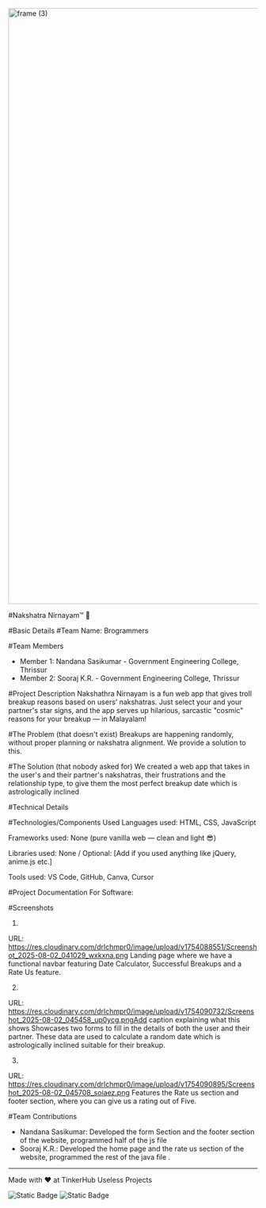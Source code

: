 <img width="3188" height="1202" alt="frame (3)" src="https://github.com/user-attachments/assets/517ad8e9-ad22-457d-9538-a9e62d137cd7" />


#Nakshatra Nirnayam™ 🎯


#Basic Details
#Team Name: Brogrammers


#Team Members
- Member 1: Nandana Sasikumar - Government Engineering College, Thrissur
- Member 2: Sooraj K.R. - Government Engineering College, Thrissur

#Project Description
Nakshathra Nirnayam is a fun web app that gives troll breakup reasons based on users’ nakshatras. Just select your and your partner's star signs, and the app serves up hilarious, sarcastic "cosmic" reasons for your breakup — in Malayalam!

#The Problem (that doesn't exist)
Breakups are happening randomly, without proper planning or nakshatra alignment. We provide a solution to this.

#The Solution (that nobody asked for)
We created a web app that takes in the user's and their partner's nakshatras, their frustrations and the relationship type, to give them the most perfect breakup date which is astrologically inclined

#Technical Details

#Technologies/Components Used
Languages used: HTML, CSS, JavaScript

Frameworks used: None (pure vanilla web — clean and light 😎)

Libraries used: None / Optional: [Add if you used anything like jQuery, anime.js etc.]

Tools used: VS Code, GitHub, Canva, Cursor

#Project Documentation
For Software:

#Screenshots 

1.
URL: https://res.cloudinary.com/drlchmpr0/image/upload/v1754088551/Screenshot_2025-08-02_041029_wxkxna.png
Landing page where we have a functional navbar featuring Date Calculator, Successful Breakups and a Rate Us feature.

2.
URL: https://res.cloudinary.com/drlchmpr0/image/upload/v1754090732/Screenshot_2025-08-02_045458_up0ycg.pngAdd caption explaining what this shows
Showcases two forms to fill in the details of both the user and their partner. These data are used to calculate a random date which is astrologically inclined suitable for their breakup.

3. 
URL: https://res.cloudinary.com/drlchmpr0/image/upload/v1754090895/Screenshot_2025-08-02_045708_soiaez.png
Features the Rate us section and footer section, where you can give us a rating out of Five.


#Team Contributions
- Nandana Sasikumar: Developed the form Section and the footer section of the website, programmed half of the js file
- Sooraj K.R.:  Developed the home page and the rate us section of the website, programmed the rest of the java file .

---
Made with ❤️ at TinkerHub Useless Projects 

![Static Badge](https://img.shields.io/badge/TinkerHub-24?color=%23000000&link=https%3A%2F%2Fwww.tinkerhub.org%2F)
![Static Badge](https://img.shields.io/badge/UselessProjects--25-25?link=https%3A%2F%2Fwww.tinkerhub.org%2Fevents%2FQ2Q1TQKX6Q%2FUseless%2520Projects)
